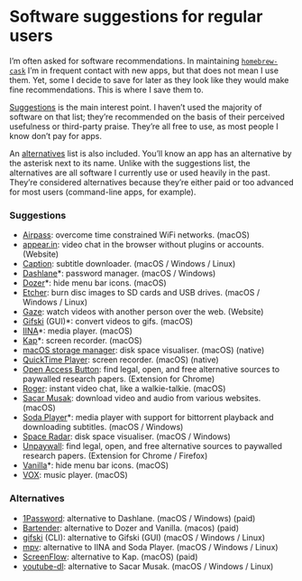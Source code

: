 # Software suggestions for regular users

I’m often asked for software recommendations. In maintaining [`homebrew-cask`](https://github.com/caskroom/homebrew-cask/) I’m in frequent contact with new apps, but that does not mean I use them. Yet, some I decide to save for later as they look like they would make fine recommendations. This is where I save them to.

[Suggestions](#suggestions) is the main interest point. I haven’t used the majority of software on that list; they’re recommended on the basis of their perceived usefulness or third-party praise. They’re all free to use, as most people I know don’t pay for apps.

An [alternatives](#alternatives) list is also included. You’ll know an app has an alternative by the asterisk next to its name. Unlike with the suggestions list, the alternatives are all software I currently use or used heavily in the past. They’re considered alternatives because they’re either paid or too advanced for most users (command-line apps, for example).

### Suggestions

- [Airpass](http://airpass.tiagoalves.me/): overcome time constrained WiFi networks. (macOS)
- [appear.in](https://appear.in/): video chat in the browser without plugins or accounts. (Website)
- [Caption](https://getcaption.co/): subtitle downloader. (macOS / Windows / Linux)
- [Dashlane](https://www.dashlane.com/)\*: password manager. (macOS / Windows)
- [Dozer](https://github.com/Mortennn/Dozer/)\*: hide menu bar icons. (macOS)
- [Etcher](https://etcher.io/): burn disc images to SD cards and USB drives. (macOS / Windows / Linux)
- [Gaze](https://letsgaze.com/): watch videos with another person over the web. (Website)
- [Gifski](https://itunes.apple.com/no/app/gifski/id1351639930) (GUI)\*: convert videos to gifs. (macOS)
- [IINA](https://lhc70000.github.io/iina/)\*: media player. (macOS)
- [Kap](https://getkap.co/)\*: screen recorder. (macOS)
- [macOS storage manager](https://support.apple.com/en-us/HT206996): disk space visualiser. (macOS) (native)
- [QuickTime Player](https://support.apple.com/en-us/HT201066#record): screen recorder. (macOS) (native)
- [Open Access Button](https://openaccessbutton.org/): find legal, open, and free alternative sources to paywalled research papers. (Extension for Chrome)
- [Roger](http://useroger.com/): instant video chat, like a walkie-talkie. (macOS)
- [Sacar Musak](https://github.com/vitorgalvao/sacar-musak): download video and audio from various websites. (macOS)
- [Soda Player](https://www.sodaplayer.com/)\*: media player with support for bittorrent playback and downloading subtitles. (macOS / Windows)
- [Space Radar](https://github.com/zz85/space-radar): disk space visualiser. (macOS / Windows)
- [Unpaywall](http://unpaywall.org/): find legal, open, and free alternative sources to paywalled research papers. (Extension for Chrome / Firefox)
- [Vanilla](http://matthewpalmer.net/vanilla/)\*: hide menu bar icons. (macOS)
- [VOX](https://vox.rocks/mac-music-player): music player. (macOS)

### Alternatives

- [1Password](https://1password.com/): alternative to Dashlane. (macOS / Windows) (paid)
- [Bartender](https://www.macbartender.com/): alternative to Dozer and Vanilla. (macos) (paid)
- [gifski](https://gif.ski/) (CLI): alternative to Gifski (GUI) (macOS / Windows / Linux)
- [mpv](https://mpv.io/): alternative to IINA and Soda Player. (macOS / Windows / Linux)
- [ScreenFlow](https://www.telestream.net/screenflow/overview.htm): alternative to Kap. (macOS) (paid)
- [youtube-dl](https://rg3.github.io/youtube-dl/): alternative to Sacar Musak. (macOS / Windows / Linux)
